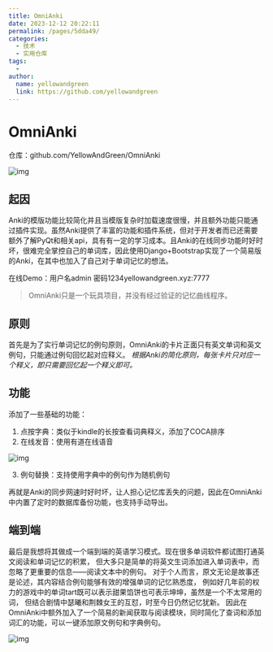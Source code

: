 ```yaml
---
title: OmniAnki
date: 2023-12-12 20:22:11
permalink: /pages/5dda49/
categories:
  - 技术
  - 实用仓库
tags:
  - 
author: 
  name: yellowandgreen
  link: https://github.com/yellowandgreen
---
```

# OmniAnki

仓库：​github.com/YellowAndGreen/OmniAnki

![img](https://pic3.zhimg.com/80/v2-e1ff20c5e49f75fb646583e882a1c5f7_1440w.jpg)

## 起因 

Anki的模版功能比较简化并且当模版复杂时加载速度很慢，并且额外功能只能通过插件实现。虽然Anki提供了丰富的功能和插件系统，但对于开发者而已还需要额外了解PyQt和相关api，具有有一定的学习成本。且Anki的在线同步功能时好时坏，很难完全掌控自己的单词库，因此使用Django+Bootstrap实现了一个简易版的Anki，在其中也加入了自己对于单词记忆的想法。

在线Demo：用户名admin 密码1234yellowandgreen.xyz:7777

>  OmniAnki只是一个玩具项目，并没有经过验证的记忆曲线程序。

## 原则

首先是为了实行单词记忆的例句原则，OmniAnki的卡片正面只有英文单词和英文例句，只能通过例句回忆起对应释义。 *根据Anki的简化原则，每张卡片只对应一个释义，即只需要回忆起一个释义即可。*

## 功能

添加了一些基础的功能： 

1. 点按字典：类似于kindle的长按查看词典释义，添加了COCA排序 
2. 在线发音：使用有道在线语音        

![img](https://pic2.zhimg.com/80/v2-4a47cc8bd8e0e273dbdae723f7d1bba0_1440w.jpg)

3. 例句替换：支持使用字典中的例句作为随机例句

再就是Anki的同步网速时好时坏，让人担心记忆库丢失的问题，因此在OmniAnki中内置了定时的数据库备份功能，也支持手动导出。

## 端到端

最后是我想将其做成一个端到端的英语学习模式。现在很多单词软件都试图打通英文阅读和单词记忆的积累， 但大多只是简单的将英文生词添加进入单词表中，而忽略了更重要的信息——阅读文本中的例句。 对于个人而言，原文无论是故事还是论述，其内容结合例句能够有效的增强单词的记忆熟悉度， 例如好几年前的权力的游戏中的单词tart既可以表示甜果馅饼也可表示坤坤，虽然是一个不太常用的词， 但结合剧情中瑟曦和荆棘女王的互怼，时至今日仍然记忆犹新。 因此在OmniAnki中额外加入了一个简易的新闻获取与阅读模块，同时简化了查词和添加词汇的功能，可以一键添加原文例句和字典例句。

![img](https://pic2.zhimg.com/80/v2-59f37468ccd78170bdff65867cf53298_1440w.jpg)